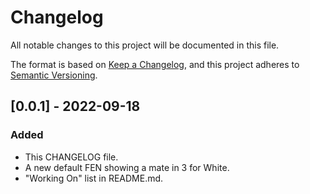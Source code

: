 # Changelog

All notable changes to this project will be documented in this file.

The format is based on [Keep a Changelog](https://keepachangelog.com/en/1.0.0/),
and this project adheres to [Semantic Versioning](https://semver.org/spec/v2.0.0.html).

## [0.0.1] - 2022-09-18

### Added

- This CHANGELOG file.
- A new default FEN showing a mate in 3 for White.
- "Working On" list in README.md.
